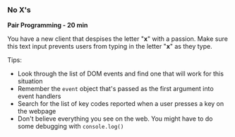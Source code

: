 ### No X's

**Pair Programming - 20 min**

You have a new client that despises the letter "**x**" with a passion. Make sure this text input prevents users from typing in the letter "**x**" as they type.

Tips:
* Look through the list of DOM events and find one that will work for this situation
* Remember the ```event``` object that's passed as the first argument into event handlers
* Search for the list of key codes reported when a user presses a key on the webpage
* Don't believe everything you see on the web. You might have to do some debugging with `console.log()`
